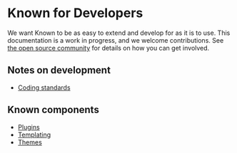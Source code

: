 # Known for Developers

We want Known to be as easy to extend and develop for as it is to use. This documentation is a work in progress, and
we welcome contributions. See [the open source community](../community/index.md) for details on how you can get involved.

## Notes on development

* [Coding standards](standards.md)

## Known components

* [Plugins](plugins/index.md)
* [Templating](templating/index.md)
* [Themes](themes/index.md)